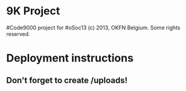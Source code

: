 9K Project
=========

#Code9000 project for #oSoc13
(c) 2013, OKFN Belgium. Some rights reserved.

# Deployment instructions

## Don't forget to create /uploads!